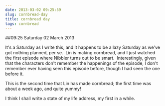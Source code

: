 ```yaml
---
date: 2013-03-02 09:25:59
slug: cornbread-day
title: cornbread day
tags: cornbread
---
```


##09:25 Saturday 02 March 2013

It's a Saturday as I write this, and it happens to be a lazy Saturday as we've got nothing planned, per se.  Lin is making cornbread, and I just watched the first episode where Nibbler turns out to be smart.  Interestingly, given that the characters don't remember the happenings of the episode, I don't remember ever having seen this episode before, though I had seen the one before it.

This is the second time that Lin has made cornbread; the first time was about a week ago, and quite yummy!

I think I shall write a state of my life address, my first in a while.
